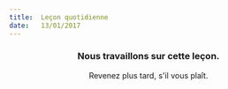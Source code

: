 ```yaml
---
title:  Leçon quotidienne
date:   13/01/2017
---
```


### <center>Nous travaillons sur cette leçon.</center>
<center>Revenez plus tard, s'il vous plaît.</center>